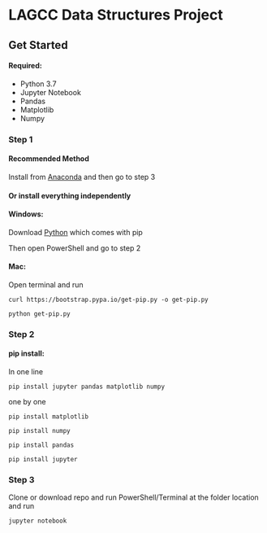 # LAGCC Data Structures Project
## Get Started
#### Required:
* Python 3.7
* Jupyter Notebook
* Pandas
* Matplotlib
* Numpy
### Step 1
#### Recommended Method
Install from [Anaconda](https://www.anaconda.com/distribution/) and then go to step 3
  
#### Or install everything independently
#### Windows:
Download [Python](https://www.python.org/downloads/) which comes with pip

Then open PowerShell and go to step 2
#### Mac:
Open terminal and run
```
curl https://bootstrap.pypa.io/get-pip.py -o get-pip.py
```
```
python get-pip.py
```
### Step 2
#### pip install:

In one line
```
pip install jupyter pandas matplotlib numpy
```
one by one
```
pip install matplotlib 
```
```
pip install numpy
```
```
pip install pandas 
```
```
pip install jupyter
```
### Step 3
Clone or download repo and run PowerShell/Terminal at the folder location and run
```
jupyter notebook
```
